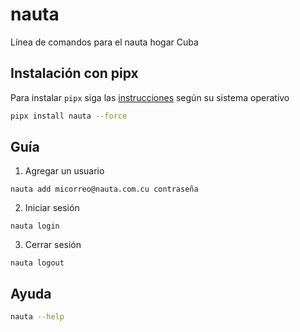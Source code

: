 # nauta

Línea de comandos para el nauta hogar Cuba

## Instalación con pipx

Para instalar `pipx` siga las [instrucciones](https://github.com/pypa/pipx#install-pipx) según su sistema operativo

```bash
pipx install nauta --force
```

## Guía

1. Agregar un usuario

```console
nauta add micorreo@nauta.com.cu contraseña
```

2. Iniciar sesión
```console
nauta login
```

3. Cerrar sesión
```console
nauta logout
```

## Ayuda

```bash
nauta --help
```